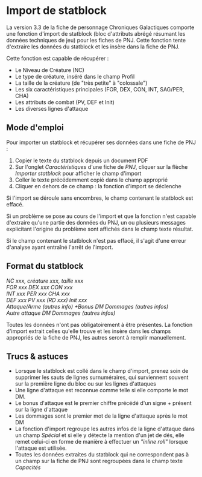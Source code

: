 # Import de statblock #

La version 3.3 de la fiche de personnage Chroniques Galactiques comporte une fonction d'import de statblock (bloc d'attributs abrégé résumant les données techniques de jeu) pour les fiches de PNJ. Cette fonction tente d'extraire les données du statblock et les insère dans la fiche de PNJ.

Cette fonction est capable de récupérer :
* Le Niveau de Créature (NC)
* Le type de créature, inséré dans le champ Profil
* La taille de la créature (de "très petite" à "colossale")
* Les six caractéristiques principales (FOR, DEX, CON, INT, SAG/PER, CHA)
* Les attributs de combat (PV, DEF et Init)
* Les diverses lignes d'attaque

## Mode d'emploi ##
Pour importer un statblock et récupérer ses données dans une fiche de PNJ :
1. Copier le texte du statblock depuis un document PDF
2. Sur l'onglet _Caractéristiques_ d'une fiche de _PNJ_, cliquer sur la flèche _Importer statblock_ pour afficher le champ d'import
3. Coller le texte précédemment copié dans le champ approprié
4. Cliquer en dehors de ce champ : la fonction d'import se déclenche

Si l'import se déroule sans encombres, le champ contenant le statblock est effacé.

Si un problème se pose au cours de l'import et que la fonction n'est capable d'extraire qu'une partie des données du PNJ, un ou plusieurs messages explicitant l'origine du problème sont affichés dans le champ texte résultat.

Si le champ contenant le statblock n'est pas effacé, il s'agit d'une erreur d'analyse ayant entraîné l'arrêt de l'import.

## Format du statblock ##

_NC xxx, créature xxx, taille xxx_                                                                         
_FOR xxx DEX xxx CON xxx_                                                                                
_INT xxx PER xxx CHA xxx_                                                                                        
_DEF xxx PV xxx (RD xxx) Init xxx_                                                                               
_Attaque/Arme (autres info) +Bonus DM Dommages (autres infos)_                                             
_Autre attaque DM Dommages (autres infos)_                                             

Toutes les données n'ont pas obligatoirement à être présentes. La fonction d'import extrait celles qu'elle trouve et les insère dans les champs appropriés de la fiche de PNJ, les autres seront à remplir manuellement.

## Trucs & astuces ##
* Lorsque le statblock est collé dans le champ d'import, prenez soin de supprimer les sauts de lignes surnuméraires, qui surviennent souvent sur la première ligne du bloc ou sur les lignes d'attaques
* Une ligne d'attaque est reconnue comme telle si elle comporte le mot DM.
* Le bonus d'attaque est le premier chiffre précédé d'un signe + présent sur la ligne d'attaque
* Les dommages sont le premier mot de la ligne d'attaque après le mot DM
* La fonction d'import regroupe les autres infos de la ligne d'attaque dans un champ _Spécial_ et si elle y détecte la mention d'un jet de dés, elle remet celui-ci en forme de manière à effectuer un _"inline roll"_ lorsque l'attaque est utilisée.
* Toutes les données extraites du statblock qui ne correspondent pas à un champ sur la fiche de PNJ sont regroupées dans le champ texte _Capacités_
